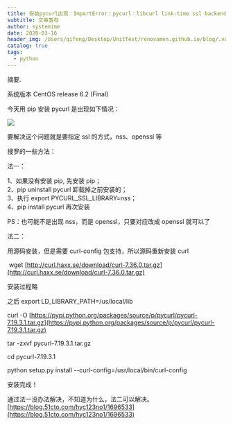 ```yaml
---
title: 安装pycurl出现：ImportError：pycurl：libcurl link-time ssl backend (nss)-杂谈-51CTO博客
subtitle: 文章暂存
author: systemime
date: 2020-03-16
header_img: /Users/qifeng/Desktop/UnitTest/renovamen.github.io/blog/.vuepress/public/img/in-post/header/8.jpg
catalog: true
tags:
  - python
---
```

摘要.

<!-- more -->
系统版本 CentOS release 6.2 (Final)

今天用 pip 安装 pycurl 是出现如下情况：

[![](https://s3.51cto.com/wyfs02/M00/73/74/wKiom1X-ehuzQ83nAAHJODbs9jo522.jpg)
](https://s3.51cto.com/wyfs02/M00/73/74/wKiom1X-ehuzQ83nAAHJODbs9jo522.jpg)

要解决这个问题就是要指定 ssl 的方式，nss、openssl 等

搜罗的一些方法：

法一：

1、如果没有安装 pip, 先安装 pip；  
2、pip uninstall pycurl 卸载掉之前安装的；  
3、执行 export PYCURL_SSL_LIBRARY=nss；  
4、pip install pycurl 再次安装

PS：也可能不是出现 nss，而是 openssl，只要对应改成 openssl 就可以了

法二：

用源码安装，但是需要 curl-config 包支持，所以源码重新安装 curl

 wget [http://curl.haxx.se/download/curl-7.36.0.tar.gz](http://curl.haxx.se/download/curl-7.36.0.tar.gz)

安装过程略

之后 export LD_LIBRARY_PATH=/us/local/lib

curl -O [https://pypi.python.org/packages/source/p/pycurl/pycurl-7.19.3.1.tar.gz](https://pypi.python.org/packages/source/p/pycurl/pycurl-7.19.3.1.tar.gz)

tar -zxvf pycurl-7.19.3.1.tar.gz

cd pycurl-7.19.3.1

python setup.py install --curl-config=/usr/local/bin/curl-config

安装完成！

通过法一没办法解决，不知道为什么，法二可以解决。 
 [https://blog.51cto.com/hyc123no1/1696533](https://blog.51cto.com/hyc123no1/1696533)
